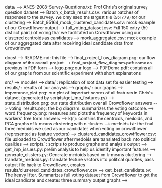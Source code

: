 data/
--> ANES-2008-Survey-Questions.txt: Prof Chris's original survey question dataset
--> Batch_x_batch_results.csv: various batches of responses to the survey. We only used the largest file (951779) for our clustering
--> Batch_95164_mock_clustered_candidates.csv: mock example of our Crowdflower output
--> full_voting_dataset.csv: Full 150 entry (50 distinct pairs) of voting that we facilitated on Crowdflower using our clustered centroids as candidates
--> mock_aggregated.csv: mock example of our aggregated data after receiving ideal candidate data from Crowdflower
    
docs/
--> README.md: this file
--> final_project_flow_diagram.png: our flow diagram of the overall project
--> final_project_flow_diagram.pdf: same as previous in PDF form
--> logo.png: our logo
--> PDFDemo.pdf: contains all of our graphs from our scientific experiment with short explanations

src/
--> module/
    --> data/ : replication of root data set for easier testing
    --> results/ : results of our analysis
        --> graphs/ : our graphs
            --> importance_plot.png: our plot of important scores of all features in Chris's dataset (generated by scripts/get_imp_features.py)
            --> state_distribution.png: our state distribution over all Crowdflower answers
            --> voting_results.png: the big diagram. summarizes the voting outcome.
            --> word_frequency.png: measures and plots the frequency of keywords in workers' free form answers
        --> k(n): contains the centroids, medoids, and PCA graphs of k means clustering with n clusters
        --> medoids.txt: the final three medoids we used as our candidates when voting on crowdflower (represented as feature vectors)
        --> clustered_candidates_crowdflower.csv: file uploaded to Crowdflower after medoids are translated back into political qualities
    --> scripts/ : scripts to produce graphs and analysis output
        --> get_imp_issues.py: prelim analysis to help us identify important features
        --> generate_clusters.py: Generate medoids based on k-means clustering
        --> translate_medoids.py: translate feature vectors into political qualities, pass output file back to Crowdflower, creates results/clustered_candidates_crowdflower.csv
        --> get_best_candidate.py: The heavy lifter. Summarizes full voting dataset from Crowdflower to get the ideal candidate and creates three summary output graphs
        --> 
